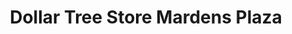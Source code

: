 ---
title: "Dollar Tree Store Mardens Plaza"
url: /madawaska/dollar-tree-store-mardens-plaza/
shop: Allgemein
---